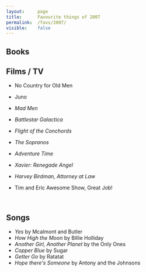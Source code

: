 ```yaml
---
layout:     page
title:      Favourite things of 2007
permalink:  /favs/2007/
visible:    false
---
```


## Books


## Films / TV

* No Country for Old Men
* Juno

* _Mad Men_
* _Battlestar Galactica_
* _Flight of the Conchords_
* _The Sopranos_
* _Adventure Time_
* _Xavier: Renegade Angel_
* _Harvey Birdman, Attorney at Law_
* Tim and Eric Awesome Show, Great Job!

<br>

## Songs

* _Yes_ by Mcalmont and Butler
* _How High the Moon_ by Billie Holliday
* _Another Girl, Another Planet_ by the Only Ones
* _Copper Blue_ by Sugar
* _Getter Go_ by Ratatat
* _Hope there's Someone_ by Antony and the Johnsons